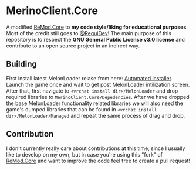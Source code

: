 # MerinoClient.Core
A modified [ReMod.Core](https://github.com/RequiDev/ReMod.Core) to **my code style/liking for educational purposes**. Most of the credit still goes to [@RequiDev](https://github.com/RequiDev)! The main purpose of this repository is to respect the **GNU General Public License v3.0 license** and contribute to an open source project in an indirect way.
<br>
## Building
First install latest MelonLoader relase from here: [Automated installer](https://melonwiki.xyz/#/README?id=automated-installation). Launch the game once and wait to get post MelonLoader intilization screen. After that, first navigate to `<vrchat install dir>/MelonLoader` and drop required libraries to `MerinoClient.Core/Depedencies`. After we have dropped the base MelonLoader functionality related libraries we will also need the game's dumped libraries that can be found in `<vrchat install dir>/MelonLoader/Managed` and repeat the same process of drag and drop.
<br>
## Contribution
I don't currently really care about contributions at this time, since I usually like to develop on my own, but in case you're using this "fork" of [ReMod.Core](https://github.com/RequiDev/ReMod.Core) and want to improve the code feel free to create a pull request!
